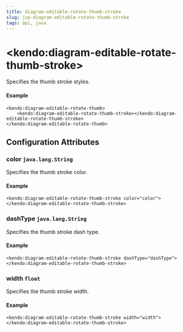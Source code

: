 ```yaml
---
title: diagram-editable-rotate-thumb-stroke
slug: jsp-diagram-editable-rotate-thumb-stroke
tags: api, java
---
```


# \<kendo:diagram-editable-rotate-thumb-stroke\>

Specifies the thumb stroke styles.

#### Example
    <kendo:diagram-editable-rotate-thumb>
        <kendo:diagram-editable-rotate-thumb-stroke></kendo:diagram-editable-rotate-thumb-stroke>
    </kendo:diagram-editable-rotate-thumb>

## Configuration Attributes

### color `java.lang.String`

Specifies the thumb stroke color.

#### Example
    <kendo:diagram-editable-rotate-thumb-stroke color="color">
    </kendo:diagram-editable-rotate-thumb-stroke>

### dashType `java.lang.String`

Specifies the thumb stroke dash type.

#### Example
    <kendo:diagram-editable-rotate-thumb-stroke dashType="dashType">
    </kendo:diagram-editable-rotate-thumb-stroke>

### width `float`

Specifies the thumb stroke width.

#### Example
    <kendo:diagram-editable-rotate-thumb-stroke width="width">
    </kendo:diagram-editable-rotate-thumb-stroke>

